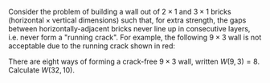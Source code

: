 Consider the problem of building a wall out of $2 \times 1$ and $3 \times 1$ bricks ($\text{horizontal} \times \text{vertical}$ dimensions) such that, for extra strength, the gaps between horizontally-adjacent bricks never line up in consecutive layers, i.e. never form a "running crack".
For example, the following $9 \times 3$ wall is not acceptable due to the running crack shown in red:


There are eight ways of forming a crack-free $9 \times 3$ wall, written $W(9,3) = 8$.
Calculate $W(32,10)$.